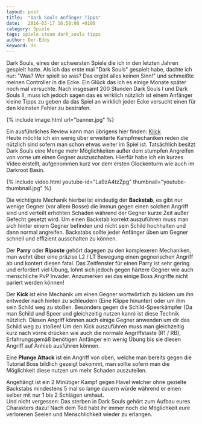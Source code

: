 ```yaml
---
layout: post
title:  "Dark Souls Anfänger Tipps"
date:   2016-03-17 16:50:00 +0100
category: Spiele
tags: spiele steam dark_souls tipps
author: Der-Eddy
keyword: ds
---
```

Dark Souls, eines der schwersten Spiele die ich in den letzten Jahren gespielt hatte. Als ich das erste mal "Dark Souls" gespielt habe, dachte ich nur: "Was? Wer spielt so was? Das ergibt alles keinen Sinn!" und schmeißte meinen Controller in die Ecke. Ein Glück das ich es einige Monate später noch mal versuchte. Nach insgesamt 200 Stunden Dark Souls I und Dark Souls II, muss ich jedoch sagen das es wirklich nützlich ist einem Anfänger kleine Tipps zu geben da das Spiel an wirklich jeder Ecke versucht einen für den kleinsten Fehler zu bestrafen.

{% include image.html url="banner.jpg" %}

Ein ausführliches Review kann man übrigens hier finden: [Klick](https://www.elitepvpers.com/forum/game-reviews/3843330-dark-souls.html)  
Heute möchte ich ein wenig über erweiterte Kampfmechaniken reden die nützlich sind sofern man schon etwas weiter im Spiel ist. Tatsächlich besitzt Dark Souls eine Menge mehr Möglichkeiten außer dem stumpfen Angreifen von vorne um einen Gegner auszuschalten. Hierfür habe ich ein kurzes Video erstellt, aufgenommen kurz vor dem ersten Glockenturm wie auch im Darkroot Basin.

{% include video.html youtube-id="La9zA4tzZpg" thumbnail="youtube-thumbnail.jpg" %}

Die wichtigste Mechanik hierbei ist eindeutig der **Backstab**, es gibt nur wenige Gegner (vor allem Bosse) die immun gegen einen solchen Angriff sind und verteilt erhöhten Schaden während der Gegner kurze Zeit außer Gefecht gesetzt wird. Um einen Backstab korrekt auszuführen muss man sich hinter einem Gegner befinden und nicht sein Schild hochhalten und dann normal angreifen. Backstabs sollte jeder Anfänger üben um Gegner schnell und effizient ausschalten zu können.  

Der **Parry** oder **Riposte** gehört dagegen zu den komplexeren Mechaniken, man wehrt über eine präzise L2 / LT Bewegung einen gegnerischen Angriff ab und kontert diesen fatal. Das Zeitfenster für einen Parry ist sehr gering und erfordert viel Übung, lohnt sich jedoch gegen härtere Gegner wie auch menschliche PvP Invader. Anzumerken sei das einige Boss Angriffe nicht pariert werden können!  

Der **Kick** ist eine Mechanik um einen Gegner wortwörtlich zu kicken um ihn entweder nach hinten zu schleudern (Eine Klippe hinunter) oder um ihm sein Schild weg zu stoßen. Besonders gegen die Schild-Speerkämpfer (Da man Schild und Speer und gleichzeitig nutzen kann) ist diese Technik nützlich. Diesen Angriff können auch einige Gegner anwenden um dir das Schild weg zu stoßen! Um den Kick auszuführen muss man gleichzeitig kurz nach vorne drücken wie auch die normale Angriffstaste (R1 / RB), Erfahrungsgemäß benötigen Anfänger ein wenig Übung bis sie diesen Angriff auf Anhieb ausführen können.  

Eine **Plunge Attack** ist ein Angriff von oben, welche man bereits gegen die Tutorial Boss bildlich gezeigt bekommt, man sollte sofern man die Möglichkeit diese nutzen um mehr Schaden auszuteilen.

Angehängt ist ein 2 Minütiger Kampf gegen Havel welcher ohne gezielte Backstabs mindestens 5 mal so lange dauern würde während er einen selber mit nur 1 bis 2 Schlägen umhaut.  
Und nicht vergessen: Das sterben in Dark Souls gehört zum Aufbau eures Charakters dazu! Nach dem Tod habt ihr immer noch die Möglichkeit eure verlorenen Seelen und Menschlichkeit wieder zu erlangen.

